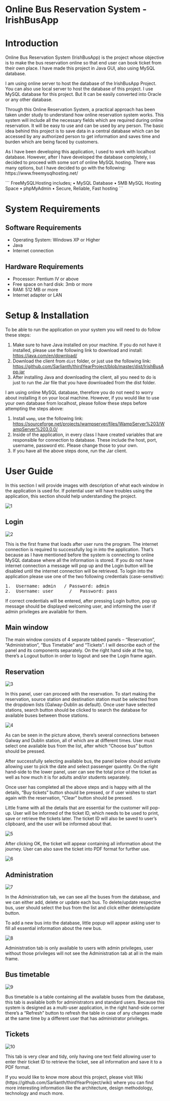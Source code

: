 # Online Bus Reservation System - IrishBusApp

# Introduction
<p> Online Bus Reservation System (IrishBusApp) is the project whose objective is to make the bus reservation online so that end user can book ticket from their own place. I have made this project in Java GUI, also using MySQL database.</p>
<p> I am using online server to host the database of the IrishBusApp Project. You can also use local server to host the database of this project. I use MySQL database for this project. But It can be easily converted into Oracle or any other database.</p>
<p>Through this Online Reservation System, a practical approach has been taken under study to understand how online reservation system works. This system will include all the necessary fields which are required during online reservation. It will be easy to use and can be used by any person. The basic idea behind this project is to save data in a central database which can be accessed by any authorized person to get information and saves time and burden which are being faced by customers.</p>
<p>As I have been developing this application, I used to work with localhost database. However, after I have developed the database completely, I decided to proceed with some sort of online MySQL hosting. There was many options, but I have decided to go with the following: https://www.freemysqlhosting.net/</p>
```
FreeMySQLHosting includes;
•	MySQL Database
•	5MB MySQL Hosting Space
•	phpMyAdmin
•	Secure, Reliable, Fast hosting
```
  
# System Requirements
## Software Requirements
* Operating System: Windows XP or Higher
* Java
* Internet connection

## Hardware Requirements
* Processor: Pentium IV or above
* Free space on hard disk: 3mb or more
* RAM: 512 MB or more
* Internet adapter or LAN

# Setup & Installation
<p>To be able to run the application on your system you will need to do follow these steps:

1.	Make sure to have Java installed on your machine. If you do not have it installed, please use the following link to download and install: https://java.com/en/download/
2.	Download the client from `dist` folder, or just use the following link: https://github.com/Sarlianth/thirdYearProject/blob/master/dist/IrishBusApp.jar
3.	After installing Java and downloading the client, all you need to do is just to run the Jar file that you have downloaded from the dist folder.

<p>I am using online MySQL database, therefore you do not need to worry about installing it on your local machine. However, if you would like to use your own database from localhost, please follow these steps before attempting the steps above:

1.	Install `wamp`, use the following link: https://sourceforge.net/projects/wampserver/files/WampServer%203/WampServer%203.0.0/
2.	Inside of the application, in every class I have created variables that are responsible for connection to database. These include the host, port, username, password etc. Please change those to your own.
3.	If you have all the above steps done, run the Jar client.


# User Guide
<p>In this section I will provide images with description of what each window in the application is used for. If potential user will have troubles using the application, this section should help understanding the project.

![1](https://cloud.githubusercontent.com/assets/10263556/25205210/59641b06-2559-11e7-86f7-30c1371588be.jpg)

## Login
![2](https://cloud.githubusercontent.com/assets/10263556/25205212/5c34fc74-2559-11e7-87b3-a4ed45c323ef.jpg)
 	
<p>This is the first frame that loads after user runs the program. The internet connection is required to successfully log in into the application. That’s because as I have mentioned before the system is connecting to online MySQL database where all the information is stored. If you do not have internet connection a message will pop up and the Login button will be disabled until the internet connection will be retrieved. To login into the application please use one of the two following credentials (case-sensitive):

<pre>
1.	Username: admin	  /	Password: admin
2.	Username: user		/	Password: pass 
</pre>

<p>If correct credentials will be entered, after pressing Login button, pop up message should be displayed welcoming user, and informing the user if admin privileges are available for them.

## Main window
<p>The main window consists of 4 separate tabbed panels – “Reservation”, “Administration”, “Bus Timetable” and “Tickets”. I will describe each of the panel and its components separately. On the right hand side at the top, there’s a Logout button in order to logout and see the Login frame again.

## Reservation

![3](https://cloud.githubusercontent.com/assets/10263556/25205218/5ec49062-2559-11e7-94d9-5ec8480b0202.jpg)

<p>In this panel, user can proceed with the reservation. To start making the reservation, source station and destination station must be selected from the dropdown lists (Galway-Dublin as default). Once user have selected stations, search button should be clicked to search the database for available buses between those stations. 
  
![4](https://cloud.githubusercontent.com/assets/10263556/25205222/609933a2-2559-11e7-964a-c7707f743975.jpg)

<p>As can be seen in the picture above, there’s several connections between Galway and Dublin station, all of which are at different times. User must select one available bus from the list, after which “Choose bus” button should be pressed.
<p>After successfully selecting available bus, the panel below should activate allowing user to pick the date and select passenger quantity. On the right hand-side to the lower panel, user can see the total price of the ticket as well as how much it is for adults and/or students separately. 
<p>Once user has completed all the above steps and is happy with all the details, “Buy tickets” button should be pressed, or if user wishes to start again with the reservation, “Clear” button should be pressed. 
<p>Little frame with all the details that are essential for the customer will pop-up. User will be informed of the ticket ID, which needs to be used to print, save or retrieve the tickets later. The ticket ID will also be saved to user’s clipboard, and the user will be informed about that.

![5](https://cloud.githubusercontent.com/assets/10263556/25205228/626a5058-2559-11e7-8fb5-0810b9f23f33.jpg)

<p>After clicking OK, the ticket will appear containing all information about the journey. User can also save the ticket into PDF format for further use.

![6](https://cloud.githubusercontent.com/assets/10263556/25205231/63d68de4-2559-11e7-9d96-7076b23fe7cf.jpg)


## Administration

![7](https://cloud.githubusercontent.com/assets/10263556/25205236/6545037c-2559-11e7-9fb5-f634e7820182.jpg)

<p>In the Administration tab, we can see all the buses from the database, and we can either add, delete or update each bus. To delete/update respective bus, user should select the bus from the list and click either delete/update button.
<p>To add a new bus into the database, little popup will appear asking user to fill all essential information about the new bus.

![8](https://cloud.githubusercontent.com/assets/10263556/25205239/66aa9fe2-2559-11e7-8fa0-9bfab863d9ab.jpg)

<p>Administration tab is only available to users with admin privileges, user without those privileges will not see the Administration tab at all in the main frame.

## Bus timetable

![9](https://cloud.githubusercontent.com/assets/10263556/25205241/684f6152-2559-11e7-9063-29bf3e94cf7c.jpg)

<p>Bus timetable is a table containing all the available buses from the database, this tab is available both for administrators and standard users. Because this system is designed as a multi-user application, in the right hand-side corner there’s a “Refresh” button to refresh the table in case of any changes made at the same time by a different user that has administrator privileges. 

## Tickets

![10](https://cloud.githubusercontent.com/assets/10263556/25205243/6a3fe428-2559-11e7-9df3-c36d25345974.jpg)

<p>This tab is very clear and tidy, only having one text field allowing user to enter their ticket ID to retrieve the ticket, see all information and save it to a PDF format.

<p>If you would like to know more about this project, please visit Wiki (https://github.com/Sarlianth/thirdYearProject/wiki) where you can find more interesting information like the architecture, design methodology, technology and much more.
